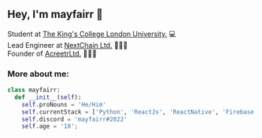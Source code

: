 ## Hey, I'm mayfairr 👋
Student at [The King's College London University.](https://www.kcl.ac.uk) 💻
<br/>
Lead Engineer at [NextChain Ltd.](https://www.NextChain.co.uk) 👨🏽‍💻
<br/>
Founder of [AcreetrLtd.](acreetr.com) 🙋🏽‍♂️

### More about me:
```python
class mayfairr:
  def __init__(self):
    self.proNouns = 'He/Him'
    self.currentStack = ['Python', 'ReactJs', 'ReactNative', 'Firebase', 'nodeJs', 'numPy', 'pyTorch', 'TensorFlow']; 
    self.discord = 'mayfairr#2022'
    self.age = '18';
```
